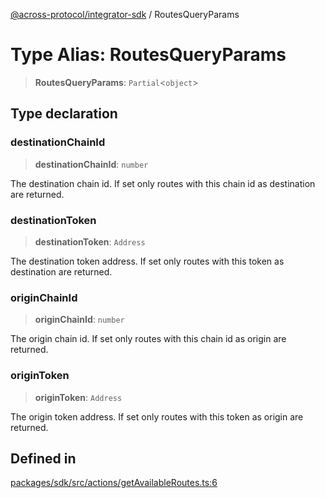 [@across-protocol/integrator-sdk](../README.md) / RoutesQueryParams

# Type Alias: RoutesQueryParams

> **RoutesQueryParams**: `Partial`\<`object`\>

## Type declaration

### destinationChainId

> **destinationChainId**: `number`

The destination chain id. If set only routes with this chain id as destination
are returned.

### destinationToken

> **destinationToken**: `Address`

The destination token address. If set only routes with this token as destination
are returned.

### originChainId

> **originChainId**: `number`

The origin chain id. If set only routes with this chain id as origin are returned.

### originToken

> **originToken**: `Address`

The origin token address. If set only routes with this token as origin are returned.

## Defined in

[packages/sdk/src/actions/getAvailableRoutes.ts:6](https://github.com/across-protocol/toolkit/blob/fa61c35c7597804e093096de254dbc326f096003/packages/sdk/src/actions/getAvailableRoutes.ts#L6)
